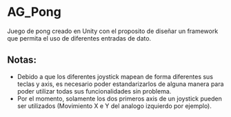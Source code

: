 # AG_Pong
Juego de pong creado en Unity con el proposito de diseñar un framework que permita el uso de diferentes entradas de dato.

## Notas:

- 	Debido a que los diferentes joystick mapean de forma diferentes sus teclas y axis, es necesario poder estandarizarlos de alguna manera para poder utilizar todas sus funcionalidades sin problema.
- 	Por el momento, solamente los dos primeros axis de un joystick pueden ser utilizados (Movimiento X e Y del analogo izquierdo por ejemplo).